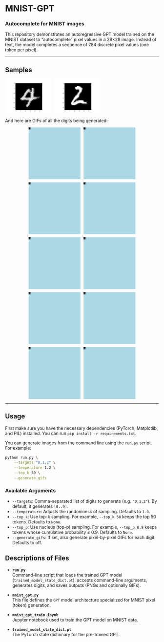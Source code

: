 # MNIST-GPT

### Autocomplete for MNIST images

This repository demonstrates an autoregressive GPT model trained on the MNIST dataset to “autocomplete” pixel values in a 28×28 image. Instead of text, the model completes a sequence of 784 discrete pixel values (one token per pixel).

---

## Samples

<div style="display: flex; gap: 10px;">
    <img src="./generations/imgs/4.png" alt="Samples 0-9" style="width: 30%;">
    <img src="./generations/imgs/2.png" alt="Samples 0-9" style="width: 30%;">
</div>




And here are GIFs of all the digits being generated:

<div style="display: flex; flex-wrap: wrap; gap: 10px; justify-content: center;">
    <img src="./generations/gifs/0.gif" alt="GIF 0" style="width: 170px;">
    <img src="./generations/gifs/1.gif" alt="GIF 1" style="width: 170px;">
    <img src="./generations/gifs/2.gif" alt="GIF 2" style="width: 170px;">
    <img src="./generations/gifs/3.gif" alt="GIF 3" style="width: 170px;">
    <img src="./generations/gifs/4.gif" alt="GIF 4" style="width: 170px;">
    <img src="./generations/gifs/5.gif" alt="GIF 5" style="width: 170px;">
    <img src="./generations/gifs/6.gif" alt="GIF 6" style="width: 170px;">
    <img src="./generations/gifs/7.gif" alt="GIF 7" style="width: 170px;">
    <img src="./generations/gifs/8.gif" alt="GIF 8" style="width: 170px;">
    <img src="./generations/gifs/9.gif" alt="GIF 9" style="width: 170px;">
</div>

---
## Usage

First make sure you have the necessary dependencies (PyTorch, Matplotlib, and PIL) installed. You can run `pip install -r requirements.txt`.


You can generate images from the command line using the `run.py` script. For example:

```bash
python run.py \
    --targets "0,1,2" \
    --temperature 1.2 \
    --top_k 50 \
    --generate_gifs
```

### Available Arguments

- `--targets`: Comma-separated list of digits to generate (e.g. `"0,1,2"`). By default, it generates `[0..9]`.
- `--temperature`: Adjusts the randomness of sampling. Defaults to `1.0`.
- `--top_k`: Use top-k sampling. For example, `--top_k 50` keeps the top 50 tokens. Defaults to `None`.
- `--top_p`: Use nucleus (top-p) sampling. For example, `--top_p 0.9` keeps tokens whose cumulative probability ≤ 0.9. Defaults to `None`.
- `--generate_gifs`: If set, also generate pixel-by-pixel GIFs for each digit. Defaults to off.


## Descriptions of Files

- **`run.py`**  
  Command-line script that loads the trained GPT model (`trained_model_state_dict.pt`), accepts command-line arguments, generates digits, and saves outputs (PNGs and optionally GIFs).

- **`mnist_gpt.py`**  
  This file defines the `GPT` model architecture specialized for MNIST pixel (token) generation.

- **`mnist_gpt_train.ipynb`**  
  Jupyter notebook used to train the GPT model on MNIST data.

- **`trained_model_state_dict.pt`**  
  The PyTorch state dictionary for the pre-trained GPT.
